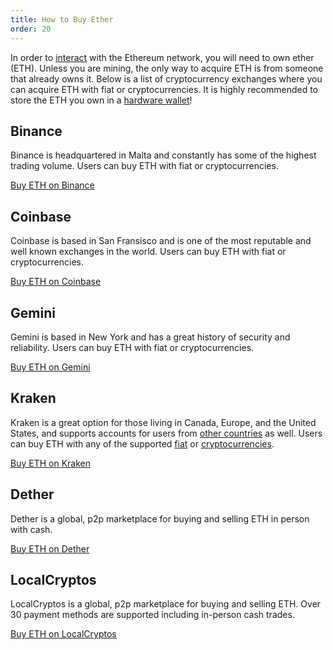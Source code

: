 ```yaml
---
title: How to Buy Ether
order: 20
---
```


In order to [interact](https://docs.ethhub.io/using-ethereum/transactions/) with the Ethereum network, you will need to own ether (ETH). Unless you are mining, the only way to acquire ETH is from someone that already owns it. Below is a list of cryptocurrency exchanges where you can acquire ETH with fiat or cryptocurrencies. It is highly recommended to store the ETH you own in a [hardware wallet](https://docs.ethhub.io/using-ethereum/wallets/hardware/)!

## Binance

Binance is headquartered in Malta and constantly has some of the highest trading volume. Users can buy ETH with fiat or cryptocurrencies.

[Buy ETH on Binance](https://www.binance.com/?ref=10900939)

## Coinbase

Coinbase is based in San Fransisco and is one of the most reputable and well known exchanges in the world. Users can buy ETH with fiat or cryptocurrencies.

[Buy ETH on Coinbase](https://www.coinbase.com/join/527bbccd0c46660a8a00003b)

## Gemini

Gemini is based in New York and has a great history of security and reliability. Users can buy ETH with fiat or cryptocurrencies.

[Buy ETH on Gemini](https://exchange.gemini.com/)

## Kraken

Kraken is a great option for those living in Canada, Europe, and the United States, and supports accounts for users from [other countries](https://support.kraken.com/hc/en-us/articles/360001368823-Geographic-Restrictions-Can-I-use-Kraken-if-I-m-from-) as well. Users can buy ETH with any of the supported [fiat](https://support.kraken.com/hc/en-us/articles/360000381846-Fiat-currency-deposit-methods-fees-and-minimums) or [cryptocurrencies](https://support.kraken.com/hc/en-us/articles/360001389303-Summary-of-digital-assets-cryptocurrency-minimums-and-fees).

[Buy ETH on Kraken](https://www.kraken.com/)

## Dether

Dether is a global, p2p marketplace for buying and selling ETH in person with cash.

[Buy ETH on Dether](https://dether.io/)

## LocalCryptos

LocalCryptos is a global, p2p marketplace for buying and selling ETH. Over 30 payment methods are supported including in-person cash trades.

[Buy ETH on LocalCryptos](https://localcryptos.com/)
